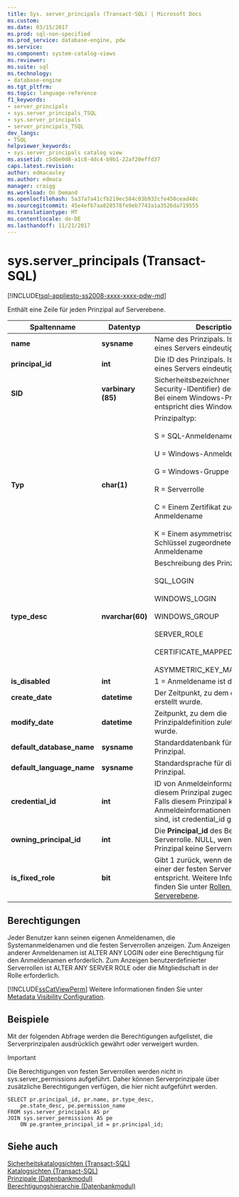 ```yaml
---
title: Sys. server_principals (Transact-SQL) | Microsoft Docs
ms.custom: 
ms.date: 03/15/2017
ms.prod: sql-non-specified
ms.prod_service: database-engine, pdw
ms.service: 
ms.component: system-catalog-views
ms.reviewer: 
ms.suite: sql
ms.technology:
- database-engine
ms.tgt_pltfrm: 
ms.topic: language-reference
f1_keywords:
- server_principals
- sys.server_principals_TSQL
- sys.server_principals
- server_principals_TSQL
dev_langs:
- TSQL
helpviewer_keywords:
- sys.server_principals catalog view
ms.assetid: c5dbe0d8-a1c8-4dc4-b9b1-22af20effd37
caps.latest.revision: 
author: edmacauley
ms.author: edmaca
manager: craigg
ms.workload: On Demand
ms.openlocfilehash: 5a37a7a41cfb219ec584c03b932cfe450cead48c
ms.sourcegitcommit: 45e4efb7aa828578fe9eb7743a1a3526da719555
ms.translationtype: MT
ms.contentlocale: de-DE
ms.lasthandoff: 11/21/2017
---
```

# <a name="sysserverprincipals-transact-sql"></a>sys.server_principals (Transact-SQL)
[!INCLUDE[tsql-appliesto-ss2008-xxxx-xxxx-pdw-md](../../includes/tsql-appliesto-ss2008-xxxx-xxxx-pdw-md.md)]

  Enthält eine Zeile für jeden Prinzipal auf Serverebene.  
  
|Spaltenname|Datentyp|Description|  
|-----------------|---------------|-----------------|  
|**name**|**sysname**|Name des Prinzipals. Ist innerhalb eines Servers eindeutig.|  
|**principal_id**|**int**|Die ID des Prinzipals. Ist innerhalb eines Servers eindeutig.|  
|**SID**|**varbinary (85)**|Sicherheitsbezeichner (SID, Security-IDentifier) des Prinzipals. Bei einem Windows-Prinzipal entspricht dies Windows SID.|  
|**Typ**|**char(1)**|Prinzipaltyp:<br /><br /> S = SQL-Anmeldename<br /><br /> U = Windows-Anmeldename<br /><br /> G = Windows-Gruppe<br /><br /> R = Serverrolle<br /><br /> C = Einem Zertifikat zugeordneter Anmeldename<br /><br /> K = Einem asymmetrischen Schlüssel zugeordneter Anmeldename|  
|**type_desc**|**nvarchar(60)**|Beschreibung des Prinzipaltyps:<br /><br /> SQL_LOGIN<br /><br /> WINDOWS_LOGIN<br /><br /> WINDOWS_GROUP<br /><br /> SERVER_ROLE<br /><br /> CERTIFICATE_MAPPED_LOGIN<br /><br /> ASYMMETRIC_KEY_MAPPED_LOGIN|  
|**is_disabled**|**int**|1 = Anmeldename ist deaktiviert.|  
|**create_date**|**datetime**|Der Zeitpunkt, zu dem der Prinzipal erstellt wurde.|  
|**modify_date**|**datetime**|Zeitpunkt, zu dem die Prinzipaldefinition zuletzt geändert wurde.|  
|**default_database_name**|**sysname**|Standarddatenbank für diesen Prinzipal.|  
|**default_language_name**|**sysname**|Standardsprache für diesen Prinzipal.|  
|**credential_id**|**int**|ID von Anmeldeinformationen, die diesem Prinzipal zugeordnet sind. Falls diesem Prinzipal keine Anmeldeinformationen zugeordnet sind, ist credential_id gleich NULL.|  
|**owning_principal_id**|**int**|Die **Principal_id** des Besitzers einer Serverrolle. NULL, wenn der Prinzipal keine Serverrolle ist.|  
|**is_fixed_role**|**bit**|Gibt 1 zurück, wenn der Prinzipal einer der festen Serverrollen entspricht. Weitere Informationen finden Sie unter [Rollen auf Serverebene](../../relational-databases/security/authentication-access/server-level-roles.md).|  
  
## <a name="permissions"></a>Berechtigungen  
 Jeder Benutzer kann seinen eigenen Anmeldenamen, die Systemanmeldenamen und die festen Serverrollen anzeigen. Zum Anzeigen anderer Anmeldenamen ist ALTER ANY LOGIN oder eine Berechtigung für den Anmeldenamen erforderlich. Zum Anzeigen benutzerdefinierter Serverrollen ist ALTER ANY SERVER ROLE oder die Mitgliedschaft in der Rolle erforderlich.  
  
 [!INCLUDE[ssCatViewPerm](../../includes/sscatviewperm-md.md)] Weitere Informationen finden Sie unter [Metadata Visibility Configuration](../../relational-databases/security/metadata-visibility-configuration.md).  
  
## <a name="examples"></a>Beispiele  
 Mit der folgenden Abfrage werden die Berechtigungen aufgelistet, die Serverprinzipalen ausdrücklich gewährt oder verweigert wurden.  
  
> [!IMPORTANT]  
>  Die Berechtigungen von festen Serverrollen werden nicht in sys.server_permissions aufgeführt. Daher können Serverprinzipale über zusätzliche Berechtigungen verfügen, die hier nicht aufgeführt werden.  
  
```  
SELECT pr.principal_id, pr.name, pr.type_desc,   
    pe.state_desc, pe.permission_name   
FROM sys.server_principals AS pr   
JOIN sys.server_permissions AS pe   
    ON pe.grantee_principal_id = pr.principal_id;  
```  
  
## <a name="see-also"></a>Siehe auch  
 [Sicherheitskatalogsichten &#40;Transact-SQL&#41;](../../relational-databases/system-catalog-views/security-catalog-views-transact-sql.md)   
 [Katalogsichten &#40;Transact-SQL&#41;](../../relational-databases/system-catalog-views/catalog-views-transact-sql.md)   
 [Prinzipale &#40;Datenbankmodul&#41;](../../relational-databases/security/authentication-access/principals-database-engine.md)   
 [Berechtigungshierarchie &#40;Datenbankmodul&#41;](../../relational-databases/security/permissions-hierarchy-database-engine.md)  
  
  
